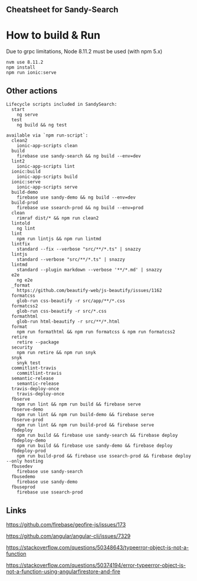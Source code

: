 ## Cheatsheet for Sandy-Search

# How to build & Run

Due to grpc limitations, Node 8.11.2 must be used (with npm 5.x)

```
nvm use 8.11.2
npm install
npm run ionic:serve
```
## Other actions

```
Lifecycle scripts included in SandySearch:
  start
    ng serve
  test
    ng build && ng test

available via `npm run-script`:
  clean2
    ionic-app-scripts clean
  build
    firebase use sandy-search && ng build --env=dev
  lint2
    ionic-app-scripts lint
  ionic:build
    ionic-app-scripts build
  ionic:serve
    ionic-app-scripts serve
  build-demo
    firebase use sandy-demo && ng build --env=dev
  build-prod
    firebase use ssearch-prod && ng build --env=prod
  clean
    rimraf dist/* && npm run clean2
  lintold
    ng lint
  lint
    npm run lintjs && npm run lintmd
  lintfix
    standard --fix --verbose "src/**/*.ts" | snazzy
  lintjs
    standard --verbose "src/**/*.ts" | snazzy
  lintmd
    standard --plugin markdown --verbose '**/*.md' | snazzy
  e2e
    ng e2e
  _format
    https://github.com/beautify-web/js-beautify/issues/1162
  formatcss
    glob-run css-beautify -r src/app/**/*.css
  formatcss2
    glob-run css-beautify -r src/*.css
  formathtml
    glob-run html-beautify -r src/**/*.html
  format
    npm run formathtml && npm run formatcss & npm run formatcss2
  retire
    retire --package
  security
    npm run retire && npm run snyk
  snyk
    snyk test
  commitlint-travis
    commitlint-travis
  semantic-release
    semantic-release
  travis-deploy-once
    travis-deploy-once
  fbserve
    npm run lint && npm run build && firebase serve
  fbserve-demo
    npm run lint && npm run build-demo && firebase serve
  fbserve-prod
    npm run lint && npm run build-prod && firebase serve
  fbdeploy
    npm run build && firebase use sandy-search && firebase deploy
  fbdeploy-demo
    npm run build && firebase use sandy-demo && firebase deploy
  fbdeploy-prod
    npm run build-prod && firebase use ssearch-prod && firebase deploy --only hosting
  fbusedev
    firebase use sandy-search
  fbusedemo
    firebase use sandy-demo
  fbuseprod
    firebase use ssearch-prod
```

## Links

https://github.com/firebase/geofire-js/issues/173

https://github.com/angular/angular-cli/issues/7329

https://stackoverflow.com/questions/50348643/typeerror-object-is-not-a-function

https://stackoverflow.com/questions/50374194/error-typeerror-object-is-not-a-function-using-angularfirestore-and-fire
